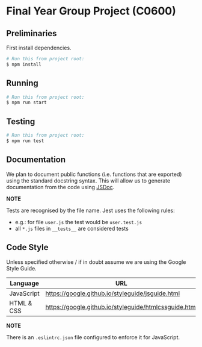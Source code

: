 # Final Year Group Project (C0600)

## Preliminaries

First install dependencies.

``` sh
# Run this from project root:
$ npm install
```

## Running

``` sh
# Run this from project root:
$ npm run start
```

## Testing

``` sh
# Run this from project root:
$ npm run test
```

## Documentation

We plan to document public functions (i.e. functions that are exported) using the standard docstring syntax.
This will allow us to generate documentation from the code using [JSDoc](http://usejsdoc.org/).

**NOTE**

Tests are recognised by the file name. Jest uses the following rules:

- e.g.: for file `user.js` the test would be `user.test.js`
- all `*.js` files in `__tests__` are considered tests

## Code Style

Unless specified otherwise / if in doubt assume we are using the Google Style Guide.

| Language   | URL                                                   |
| ---------- | ----------------------------------------------------- |
| JavaScript | https://google.github.io/styleguide/jsguide.html      |
| HTML & CSS | https://google.github.io/styleguide/htmlcssguide.html |

**NOTE**

There is an `.eslintrc.json` file configured to enforce it for JavaScript.
